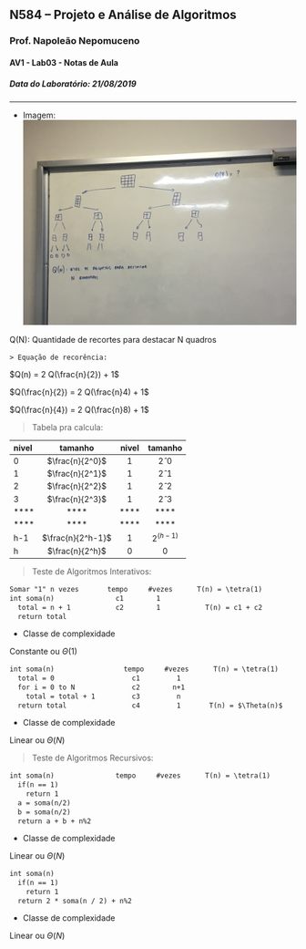 ## N584 – Projeto e Análise de Algoritmos
### Prof. Napoleão Nepomuceno
#### AV1 - Lab03 - Notas de Aula
##### Data do Laboratório: 21/08/2019

---

* Imagem:
![Foto 01!](img/IMG_3430.JPG "explicação da lousa")

Q(N): Quantidade de recortes para destacar N quadros

    > Equação de recorência:

$Q(n) = 2 Q(\frac{n}{2}) + 1$

$Q(\frac{n}{2}) = 2 Q(\frac{n}4) + 1$

$Q(\frac{n}{4}) = 2 Q(\frac{n}8) + 1$

> Tabela pra calcula:

| nivel |      tamanho      | nivel |  tamanho  |
| :---- | :---------------: | :---: | :-------: |
| 0     |  $\frac{n}{2^0}$  |   1   |   $2ˆ0$   |
| 1     |  $\frac{n}{2^1}$  |   1   |   $2ˆ1$   |
| 2     |  $\frac{n}{2^2}$  |   1   |   $2ˆ2$   |
| 3     |  $\frac{n}{2^3}$  |   1   |   $2ˆ3$   |
| ****  |       ****        | ****  |   ****    |
| ****  |       ****        | ****  |   ****    |
| h-1   | $\frac{n}{2^h-1}$ |   1   | $2^(h-1)$ |
| h     |  $\frac{n}{2^h}$  |   0   |    $0$    |


> Teste de Algoritmos Interativos:

```
Somar "1" n vezes       tempo     #vezes      T(n) = \tetra(1)
int soma(n)               c1        1
  total = n + 1           c2        1           T(n) = c1 + c2
  return total
```
* Classe de complexidade

Constante ou $\Theta(1)$

```
int soma(n)                 tempo     #vezes      T(n) = \tetra(1)
  total = 0                   c1         1
  for i = 0 to N              c2        n+1
    total = total + 1         c3         n
  return total                c4         1       T(n) = $\Theta(n)$
```

* Classe de complexidade

Linear ou $\Theta(N)$

> Teste de Algoritmos Recursivos:

```
int soma(n)               tempo     #vezes      T(n) = \tetra(1)
  if(n == 1)
    return 1
  a = soma(n/2)
  b = soma(n/2)
  return a + b + n%2
```

* Classe de complexidade

Linear ou $\Theta(N)$


```algoritmo
int soma(n)
  if(n == 1)
    return 1
  return 2 * soma(n / 2) + n%2
```

* Classe de complexidade

Linear ou $\Theta(N)$

